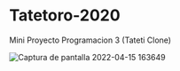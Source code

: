 # Tatetoro-2020
Mini Proyecto Programacion 3 (Tateti Clone)

![Captura de pantalla 2022-04-15 163649](https://user-images.githubusercontent.com/82238605/163626001-f8014193-eff6-4f27-8432-1061f40ef204.png)
